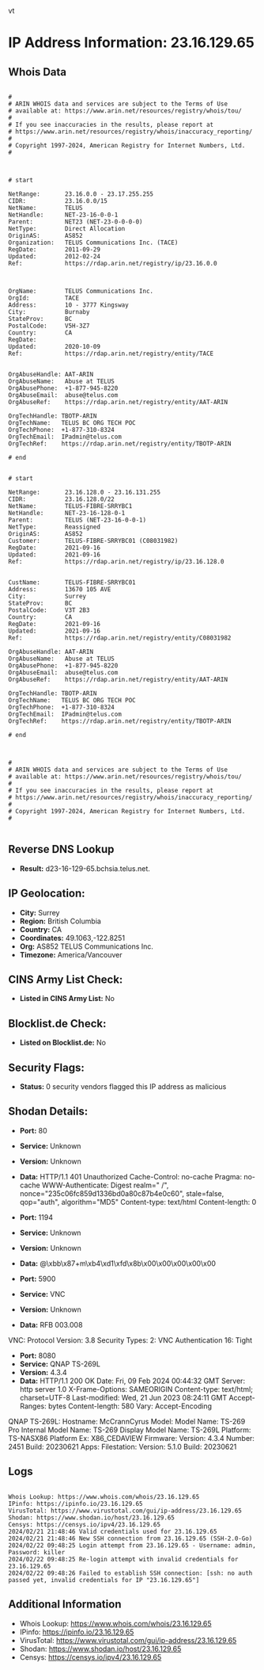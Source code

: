 vt
# IP Address Information: 23.16.129.65

## Whois Data
```

#
# ARIN WHOIS data and services are subject to the Terms of Use
# available at: https://www.arin.net/resources/registry/whois/tou/
#
# If you see inaccuracies in the results, please report at
# https://www.arin.net/resources/registry/whois/inaccuracy_reporting/
#
# Copyright 1997-2024, American Registry for Internet Numbers, Ltd.
#



# start

NetRange:       23.16.0.0 - 23.17.255.255
CIDR:           23.16.0.0/15
NetName:        TELUS
NetHandle:      NET-23-16-0-0-1
Parent:         NET23 (NET-23-0-0-0-0)
NetType:        Direct Allocation
OriginAS:       AS852
Organization:   TELUS Communications Inc. (TACE)
RegDate:        2011-09-29
Updated:        2012-02-24
Ref:            https://rdap.arin.net/registry/ip/23.16.0.0



OrgName:        TELUS Communications Inc.
OrgId:          TACE
Address:        10 - 3777 Kingsway
City:           Burnaby
StateProv:      BC
PostalCode:     V5H-3Z7
Country:        CA
RegDate:        
Updated:        2020-10-09
Ref:            https://rdap.arin.net/registry/entity/TACE


OrgAbuseHandle: AAT-ARIN
OrgAbuseName:   Abuse at TELUS
OrgAbusePhone:  +1-877-945-8220 
OrgAbuseEmail:  abuse@telus.com
OrgAbuseRef:    https://rdap.arin.net/registry/entity/AAT-ARIN

OrgTechHandle: TBOTP-ARIN
OrgTechName:   TELUS BC ORG TECH POC
OrgTechPhone:  +1-877-310-8324 
OrgTechEmail:  IPadmin@telus.com
OrgTechRef:    https://rdap.arin.net/registry/entity/TBOTP-ARIN

# end


# start

NetRange:       23.16.128.0 - 23.16.131.255
CIDR:           23.16.128.0/22
NetName:        TELUS-FIBRE-SRRYBC1
NetHandle:      NET-23-16-128-0-1
Parent:         TELUS (NET-23-16-0-0-1)
NetType:        Reassigned
OriginAS:       AS852
Customer:       TELUS-FIBRE-SRRYBC01 (C08031982)
RegDate:        2021-09-16
Updated:        2021-09-16
Ref:            https://rdap.arin.net/registry/ip/23.16.128.0


CustName:       TELUS-FIBRE-SRRYBC01
Address:        13670 105 AVE
City:           Surrey
StateProv:      BC
PostalCode:     V3T 2B3
Country:        CA
RegDate:        2021-09-16
Updated:        2021-09-16
Ref:            https://rdap.arin.net/registry/entity/C08031982

OrgAbuseHandle: AAT-ARIN
OrgAbuseName:   Abuse at TELUS
OrgAbusePhone:  +1-877-945-8220 
OrgAbuseEmail:  abuse@telus.com
OrgAbuseRef:    https://rdap.arin.net/registry/entity/AAT-ARIN

OrgTechHandle: TBOTP-ARIN
OrgTechName:   TELUS BC ORG TECH POC
OrgTechPhone:  +1-877-310-8324 
OrgTechEmail:  IPadmin@telus.com
OrgTechRef:    https://rdap.arin.net/registry/entity/TBOTP-ARIN

# end



#
# ARIN WHOIS data and services are subject to the Terms of Use
# available at: https://www.arin.net/resources/registry/whois/tou/
#
# If you see inaccuracies in the results, please report at
# https://www.arin.net/resources/registry/whois/inaccuracy_reporting/
#
# Copyright 1997-2024, American Registry for Internet Numbers, Ltd.
#


```
## Reverse DNS Lookup
- **Result:** d23-16-129-65.bchsia.telus.net.

## IP Geolocation:
- **City:** Surrey
- **Region:** British Columbia
- **Country:** CA
- **Coordinates:** 49.1063,-122.8251
- **Org:** AS852 TELUS Communications Inc.
- **Timezone:** America/Vancouver

## CINS Army List Check:
- **Listed in CINS Army List:** 
No

## Blocklist.de Check:
- **Listed on Blocklist.de:** 
No

## Security Flags:
- **Status:** 0 security vendors flagged this IP address as malicious

## Shodan Details:
- **Port:** 80
- **Service:** Unknown
- **Version:** Unknown
- **Data:** HTTP/1.1 401 Unauthorized
Cache-Control: no-cache
Pragma: no-cache
WWW-Authenticate: Digest realm=" /", nonce="235c06fc859d1336bd0a80c87b4e0c60", stale=false, qop="auth", algorithm="MD5"
Content-type: text/html
Content-length: 0



- **Port:** 1194
- **Service:** Unknown
- **Version:** Unknown
- **Data:** @\xbb\x87+m\xb4\xd1\xfd\x8b\x00\x00\x00\x00\x00

- **Port:** 5900
- **Service:** VNC
- **Version:** Unknown
- **Data:** RFB 003.008

VNC:
  Protocol Version: 3.8
  Security Types:
    2: VNC Authentication
    16: Tight


- **Port:** 8080
- **Service:** QNAP TS-269L
- **Version:** 4.3.4
- **Data:** HTTP/1.1 200 OK
Date: Fri, 09 Feb 2024 00:44:32 GMT
Server: http server 1.0
X-Frame-Options: SAMEORIGIN
Content-type: text/html; charset=UTF-8
Last-modified: Wed, 21 Jun 2023 08:24:11 GMT
Accept-Ranges: bytes
Content-length: 580
Vary: Accept-Encoding


QNAP TS-269L:
  Hostname: McCrannCyrus
  Model:
    Model Name: TS-269 Pro
    Internal Model Name: TS-269
    Display Model Name: TS-269L
    Platform: TS-NASX86
    Platform Ex: X86_CEDAVIEW
  Firmware:
    Version: 4.3.4
    Number: 2451
    Build: 20230621
  Apps:
    Filestation:
      Version: 5.1.0
      Build: 20230621


## Logs
```

Whois Lookup: https://www.whois.com/whois/23.16.129.65
IPinfo: https://ipinfo.io/23.16.129.65
VirusTotal: https://www.virustotal.com/gui/ip-address/23.16.129.65
Shodan: https://www.shodan.io/host/23.16.129.65
Censys: https://censys.io/ipv4/23.16.129.65
2024/02/21 21:48:46 Valid credentials used for 23.16.129.65
2024/02/21 21:48:46 New SSH connection from 23.16.129.65 (SSH-2.0-Go)
2024/02/22 09:48:25 Login attempt from 23.16.129.65 - Username: admin, Password: killer
2024/02/22 09:48:25 Re-login attempt with invalid credentials for 23.16.129.65
2024/02/22 09:48:26 Failed to establish SSH connection: [ssh: no auth passed yet, invalid credentials for IP "23.16.129.65"]

```
## Additional Information
- Whois Lookup: https://www.whois.com/whois/23.16.129.65
- IPinfo: https://ipinfo.io/23.16.129.65
- VirusTotal: https://www.virustotal.com/gui/ip-address/23.16.129.65
- Shodan: https://www.shodan.io/host/23.16.129.65
- Censys: https://censys.io/ipv4/23.16.129.65


